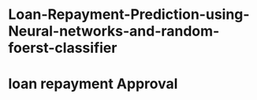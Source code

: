 # Loan-Repayment-Prediction-using-Neural-networks-and-random-foerst-classifier
<h1>loan repayment Approval</h1>
